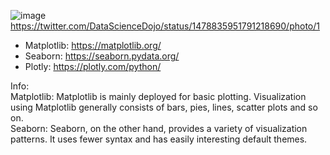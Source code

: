 ![image](https://user-images.githubusercontent.com/69342162/148326104-6dae45e8-0be2-461c-b581-cd7bb8901de0.png)
https://twitter.com/DataScienceDojo/status/1478835951791218690/photo/1

- Matplotlib: https://matplotlib.org/
- Seaborn: https://seaborn.pydata.org/
- Plotly: https://plotly.com/python/

Info: </br>
Matplotlib: Matplotlib is mainly deployed for basic plotting. Visualization using Matplotlib generally consists of bars, pies, lines, scatter plots and so on. </br> Seaborn: Seaborn, on the other hand, provides a variety of visualization patterns. It uses fewer syntax and has easily interesting default themes.
